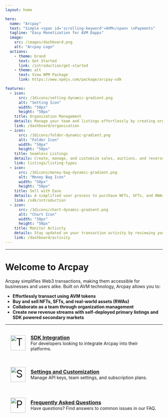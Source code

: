 ```yaml
---
layout: home

hero:
  name: "Arcpay"
  text: "Simple <span id='scrolling-keyword'>AVM</span> \nPayments"
  tagline: "Easy Monetization for AVM Dapps"
  image:
    src: /images/dashboard.png
    alt: "Arcpay Logo"
  actions:
    - theme: brand
      text: Get Started
      link: /introduction/get-started
    - theme: alt
      text: View NPM Package
      link: https://www.npmjs.com/package/arcpay-sdk

features:
  - icon:
      src: /3dicons/setting-dynamic-gradient.png 
      alt: "Setting Icon"
      width: "50px" 
      height: "50px" 
    title: Organization Management
    details: Manage your team and listings effortlessly by creating organizations and assigning roles.
    link: /dashboard/organization
  - icon:
      src: /3dicons/folder-dynamic-gradient.png 
      alt: "Folder Icon"
      width: "50px" 
      height: "50px"  
    title: Seamless Listings
    details: Create, manage, and customize sales, auctions, and reverse auctions for any asset.
    link: listings/listing-types
  - icon:
      src: /3dicons/money-bag-dynamic-gradient.png 
      alt: "Money Bag Icon"
      width: "50px" 
      height: "50px"  
    title: Sell with Ease
    details: A simplified user process to purchase NFTs, SFTs, and RWAs in a secure, decentralized environment.
    link: /sdk/introduction
  - icon:
      src: /3dicons/chart-dynamic-gradient.png 
      alt: "Chart Icon"
      width: "50px" 
      height: "50px"  
    title: Monitor Activity
    details: Stay updated on your transaction activity by reviewing your sales and purchases.
    link: /dashboard/activity
---
```

---
# Welcome to Arcpay

Arcpay simplifies Web3 transactions, making them accessible for businesses and users alike. Built on AVM technology, Arcpay allows you to:

- **Effortlessly transact using AVM tokens**
- **Buy and sell NFTs, SFTs, and real-world assets (RWAs)**
- **Collaborate as a team through organization management**
- **Create new revenue streams with self-deployed primary listings and SDK powered secondary markets**

---

<div class="vp-feature">
  <div class="vp-feature-icon">
  <img src="/3dicons/tool-dynamic-gradient.png" alt="Tool Icon" class="icon-image" />
  </div>
  <div class="vp-feature-content">
    <h3><a href="/sdk/integration">SDK Integration</a></h3>
    <p>For developers looking to integrate Arcpay into their platforms.</p>
  </div>
</div>

<div class="vp-feature">
  <div class="vp-feature-icon">
  <img src="/3dicons/setting-dynamic-gradient.png" alt="Setting Icon" class="icon-image" />
  </div>
  <div class="vp-feature-content">
    <h3><a href="/dashboard/settings">Settings and Customization</a></h3>
    <p>Manage API keys, team settings, and subscription plans.</p>
  </div>
</div>

<div class="vp-feature">
  <div class="vp-feature-icon">
  <img src="/3dicons/puzzle-dynamic-gradient.png" alt="Puzzle Icon" class="icon-image" />
  </div>
  <div class="vp-feature-content">
    <h3><a href="/faq">Frequently Asked Questions</a></h3>
    <p>Have questions? Find answers to common issues in our FAQ.</p>
  </div>
</div>

<style>
/* Default for larger screens (greater than 959px) */
#scrolling-keyword {
  display: inline-block;
  text-align: left;
  white-space: nowrap;
  font-weight: bold;
  background: -webkit-linear-gradient(120deg, #bd34fe 30%, #41d1ff);
  -webkit-background-clip: text;
  -webkit-text-fill-color: transparent;
  transition: opacity 0.3s ease;
}

/* For screens less than 640px */
@media (max-width: 639px) {
  #scrolling-keyword {
    min-width: 140px;
  }
}

/* For screens between 640px and 959px */
@media (min-width: 640px) and (max-width: 959px) {
  #scrolling-keyword {
    min-width: 190px;
  }
}

/* Ensure hero text is left-aligned */
.VPHomeHero h1,
.VPHomeHero p,
.VPHomeHero .VPHomeHero-actions {
  text-align: left;
  justify-content: flex-start;
}

@media (max-width: 959px) {
  .VPHomeHero {
    display: flex;
    flex-direction: column;
    justify-content: flex-start;
    align-items: flex-start;
    text-align: left;
  }
}

/* Feature Box Styles */
.vp-feature {
  display: flex;
  align-items: center;
  background-color: var(--vp-c-bg-soft);
  border-radius: 8px;
  padding: 16px;
  margin-bottom: 16px;
  transition: border 0.3s ease-in-out;
  border: 1px solid transparent;
}

/* Hover effect to match the feature box with rounded corners and a new hover color */
.vp-feature:hover {
  border-color: #aeabfb; /* New border color on hover */
  border-radius: 8px;    /* Ensures the hover effect keeps rounded corners */
}

.vp-feature-icon {
  font-size: 2rem;
  margin-right: 16px;
}

.vp-feature-content h3 {
  margin: 0;
}

.vp-feature-content p {
  margin: 0;
}

/* Image styles */
.VPHomeHero-image {
  max-width: 400px;
  width: 100%;
}

.VPImage.image-src {
  max-width: 500px !important;
  height: auto;
  margin: 0 auto;
  display: block;
  border-radius: 12px;
  border: 0px solid transparent;
  box-shadow: 0 0 0 7px rgba(255, 255, 255, 0.2);
}

.icon-image {
  width: 48px;
  height: auto;
}
</style>

<script>
if (typeof window !== 'undefined') {
  // Define the two possible keyword sequences, both starting with "AVM". We love both ecosystems <3
  const option1 = ['AVM', 'Voi', 'ARC200', 'Algo', 'ASA']; // Voi first
  const option2 = ['AVM', 'Algo', 'ASA', 'Voi', 'ARC200']; // Algorand first

  // Randomly select one of the two sequences
  const keywords = Math.random() < 0.5 ? option1 : option2;

  let currentIndex = 0;

  setInterval(() => {
    const keywordElement = document.getElementById('scrolling-keyword');

    if (keywordElement) {
      // Fade out the current keyword
      keywordElement.style.opacity = '0';

      // Change the keyword and fade it back in after a short delay
      setTimeout(() => {
        currentIndex = (currentIndex + 1) % keywords.length;
        keywordElement.textContent = keywords[currentIndex];
        keywordElement.style.opacity = '1';
      }, 300);
    }
  }, 4000);
}
</script>
